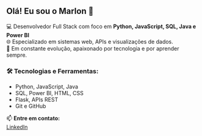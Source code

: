## Olá! Eu sou o Marlon 👋

💻 Desenvolvedor Full Stack com foco em **Python, JavaScript, SQL, Java e Power BI**  
🌐 Especializado em sistemas web, APIs e visualizações de dados.  
🚀 Em constante evolução, apaixonado por tecnologia e por aprender sempre.  

### 🛠️ Tecnologias e Ferramentas:
- Python, JavaScript, Java
- SQL, Power BI, HTML, CSS
- Flask, APIs REST
- Git e GitHub

📫 **Entre em contato:**  
[LinkedIn](https://www.linkedin.com/in/marlon-brendon-750bb935b) <!-- substitui com seu link -->
